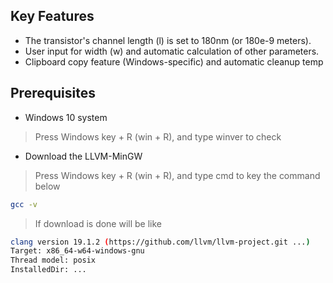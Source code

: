 ## Key Features
* The transistor's channel length (l) is set to 180nm (or 180e-9 meters).
* User input for width (w) and automatic calculation of other parameters.
* Clipboard copy feature (Windows-specific) and automatic cleanup temp

## Prerequisites
* Windows 10 system
> Press Windows key + R (win + R), and type winver to check
* Download the LLVM-MinGW
> Press Windows key + R (win + R), and type cmd to key the command below
```bash
gcc -v
```
> If download is done will be like
```bash
clang version 19.1.2 (https://github.com/llvm/llvm-project.git ...)
Target: x86_64-w64-windows-gnu
Thread model: posix
InstalledDir: ...
```
